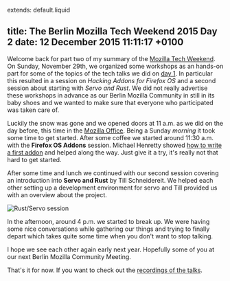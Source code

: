 extends: default.liquid

title: The Berlin Mozilla Tech Weekend 2015 Day 2
date: 12 December 2015 11:11:17 +0100
---
Welcome back for part two of my summary of the [Mozilla Tech
Weekend](http://www.meetup.com/Berlin-Mozilla-Meetup/events/226461969/). On
Sunday, November 29th, we organized some workshops as an hands-on part for
some of the topics of the tech talks we did on [day
1](http://blog.fiji-flo.de/mozillatechweekend2015/). In particular this
resulted in a session on *Hacking Addons for Firefox OS* and a second
session about starting with *Servo and Rust*. We did not really advertise
these workshops in advance as our Berlin Mozilla Community in still in its
baby shoes and we wanted to make sure that everyone who participated was
taken care of.


Luckily the snow was gone and we opened doors at 11 a.m. as we did on the
day before, this time in the [Mozilla
Office](https://wiki.mozilla.org/Berlin_Office). Being a Sunday *morning* it
took some time to get started. After some coffee we started around 11:30
a.m. with the **Firefox OS Addons** session. Michael Henretty showed [how to
write a first
addon](https://developer.mozilla.org/docs/Mozilla/Firefox_OS/Add-ons/Developing_Firefox_OS_add-ons)
and helped along the way. Just give it a try, it's really not that hard to
get started.


After some time and lunch we continued with our second session covering an
introduction into **Servo and Rust** by Till Schneidereit. We helped each
other setting up a development environment for servo and Till provided us
with an overview about the project.

![Rust/Servo session](../../img/sunday.jpg)


In the afternoon, around 4 p.m. we started to break up. We were having some
nice conversations while gathering our things and trying to finally depart
which takes quite some time when you don't want to stop talking.


I hope we see each other again early next year. Hopefully some of you at our
next Berlin Mozilla Community Meeting.


That's it for now. If you want to check out the [recordings of the
talks](http://blog.fiji-flo.de/mozilla-tech-weekend-videos-and-links/).
